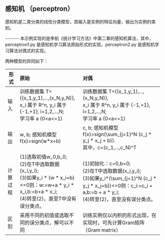 ## 感知机 （perceptron）

感知机是二类分类的线性分类模型，其输入是实例的特征向量，输出为实例的类别。

------- 本示例实现的是李航《统计学习方法》中第二章的感知机算法，其中，perceptron1.py 是感知机学习算法原始形式的实现，perceptron2.py 是感知机学习算法对偶式的实现。

两种模型的异同如下：

形式 | 原始 | 对偶
----|:---|:---
输入| 训练数据集 T={(x_1,y_1),...,(x_N,y_N)}, <br>x_i 属于 R^n, y_i 属于 {-1,+1}, i=1,2,...,N; <br>学习率 a (0<a<=1) | 训练数据集 T={(x_1,y_1),...,(x_N,y_N)}, <br>x_i 属于 R^n, y_i 属于 {-1,+1}, i=1,2,...,N; <br>学习率 a (0<a<=1)
输出| w, b; 感知机模型 f(x)=sign(w*x+b) | c, b; 感知机模型 f(x)=sign(\sum_{j=1}^N (c_j * y_j * x_j + b)). <br>其中，c=(c_1,...,c_N)^T
计算过程|(1)选取初值w_0,b_0;<br>(2)在T中选取数据(x_i,y_i);<br>(3)如果y_i * (w * x_i+b)<=0则：w:=w+a * y_i * x_i,b:=b+a * x_i;<br>(4)转至(2)，直至T中没有误分类点。|(1)初始化：c=0,b=0;<br>(2)在T中选取数据(x_i,y_i);<br>(3)如果y_i*(\sum_{j=1}^N (c_j * y_j * x_j+b))<=0则：c_i:=c_i + a,b:=b + a * y_i;<br>(4)转至(2)，直至没有误分类点。
区别| 采用不同的初值或选取不同的误分类点，解可以不同 | 训练实例仅以内积的形式出现，在实现时，可先计算Gram矩阵（Gram matrix）
